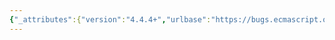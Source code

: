 ```yaml
---
{"_attributes":{"version":"4.4.4+","urlbase":"https://bugs.ecmascript.org/","maintainer":"dherman@mozilla.com"},"bug":{"bug_id":1731,"creation_ts":"2013-08-06 10:47:00 -0700","short_desc":"Updates to existing built-in properties: read-only/non-configurable => read-only/configurable","delta_ts":"2013-08-23 08:23:23 -0700","product":"Draft for 6th Edition","component":"technical issue","version":"Rev 16: July 15, 2013 Draft","rep_platform":"All","op_sys":"All","bug_status":"RESOLVED","resolution":"FIXED","priority":"Normal","bug_severity":"enhancement","everconfirmed":true,"reporter":{"uid":"waldron.rick","name":"Rick Waldron"},"assigned_to":{"uid":"allen","name":"Allen Wirfs-Brock"},"long_desc":[{"commentid":4775,"comment_count":0,"who":{"uid":"waldron.rick","name":"Rick Waldron"},"bug_when":"2013-08-06 10:47:08 -0700","thetext":"Per agenda item: https://github.com/rwldrn/tc39-notes/blob/master/es6/2013-07/july-25.md#513-which-existing-built-in-properties-that-are-read-onlynon-configurable-do-we-want-to-make-read-onlyconfigurable\n\nResolution: https://github.com/rwldrn/tc39-notes/blob/master/es6/2013-07/july-25.md#consensusresolution-3\n\n{writable: false, configurable: true}?\n\n- length property of functions: yes\n- prototype property of functions: no\n- new properties, ie. @@create: yes"},{"commentid":4942,"comment_count":1,"who":{"uid":"allen","name":"Allen Wirfs-Brock"},"bug_when":"2013-08-16 13:31:08 -0700","thetext":"fixed in rev17 editor's draft"},{"commentid":5165,"comment_count":2,"who":{"uid":"allen","name":"Allen Wirfs-Brock"},"bug_when":"2013-08-23 08:23:23 -0700","thetext":"fixed in rev17, August 23, 2013 draft"}]}}
---
```

